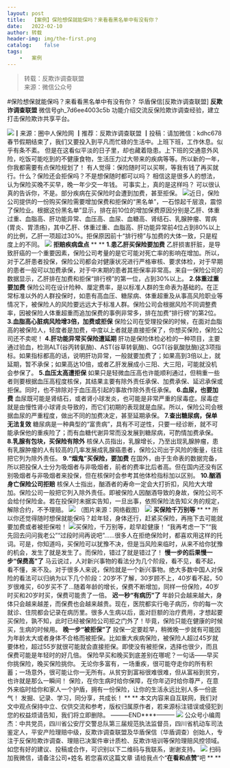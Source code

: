 ```yaml
---
layout:	post
title:	【案例】保险想保就能保吗？来看看黑名单中有没有你？
date:	2022-02-10
author:	转载
header-img:	img/the-first.png
catalog:	false
tags:
	-	案例
---
```


<blockquote><p>转载：反欺诈调查联盟<br>
来源：微信公众号</p></blockquote>

#保险想保就能保吗？来看看黑名单中有没有你？
华盾保信[反欺诈调查联盟]
**反欺诈调查联盟**
微信号gh_7d6ee4003c5b
功能介绍交流反保险欺诈调查经验，建立打击保险欺诈共享平台。

![]({{site.baseurl}}/postimg/L6usUGPiatBS345ib6fxVqqVHwYIF14JlSY529Fxbboshq7au1UOXH8lxibgg62RdYQKMQlVoHBFEH9Eh00cVUic2w.jpeg)​
┃来源：圈中人保险网
┃推荐：反欺诈调查联盟
┃投稿：请加微信：kdhc678
春节假期结束了，我们又要投入到平凡而忙碌的生活中。上班下班，工作休息。似乎有条不紊。
但是在这看似平淡的日子里，却也藏着隐患。上下班的交通意外风险，吃饭可能吃到的不健康食物，生活压力过大带来的疾病等等。所以新的一年，你我都需要有点保险规划了！
有人觉得：保险随时可以买啊，等我有钱了再买就行。什么？保险还会拒保吗？不是想保随时都可以吗？
相信这是很多人的想法，认为保险买晚不买早，晚一年少交一年钱。
可事实上，真的是这样吗？
可以很认真的告诉你，不是。部分疾病在买保险时会遭到加费，甚至拒保。
![]({{site.baseurl}}/postimg/L6usUGPiatBS345ib6fxVqqVHwYIF14JlSpX3e5jD5X8gEC2vTTXDQSZK0MJibdLs5wzP8QFS0ZOSYPvIUZLQYoug.jpeg)​
近日，保险公司提供的一份购买保险需要增加保费和拒保的“黑名单”，一石惊起千层浪，震惊了保险业。根据这份黑名单”显示，排在前10位的增加保费原因分别是乙肝、体重过重、血脂高、肝功能异常、血压高、血尿、血糖高、肾结石、乳腺肿瘤、胃病(胃炎、胃溃疡)，其中乙肝、体重过重、血脂高、肝功能异常前4位占到80%以上的比例，乙肝一项超过30%。拒保原因前十“排行榜”与加费的大体一致，只是程度上的不同。
![]({{site.baseurl}}/postimg/AElBqbaePemicKNPegibPEX1b40DrxZD34GauJtpYwdegDUia4Y6rDv004u9BACCa3YohV8Qic30760k7qHW5Yz2uw.png)
**拒赔疾病盘点**
**
**
**1.患乙肝买保险要加费**
乙肝损害肝脏，是导致肝癌的一个重要因素，保险公司考量的是它可能对死亡率的影响在增加。所以，对于乙肝患者投保，保险公司都会对健康状况进行严格审核、要求体检，对于早期的患者一般可以加费承保，对于中末期的患者其拒保率非常高。来自一保险公司的数据显示，乙肝排在加费和拒保“排行榜”的第一位，占到30%以上。
**2.体重过重要加费**
保险公司在设计险种、厘定费率，是以标准人群的生命表为基础的。在正常标准以外的人群投保时，如患有高血压、糖尿病、体重超重及从事高风险职业等情况下，被保险人的风险要远远大于标准人群。保险公司会根据风险不同调整费率，因被保险人体重超重而追加保费的事例非常多，排在加费“排行榜”的第2位。
**3.血脂高心脏病风险增3倍，加费或拒保**
保险公司在受理投保的时候，在面对血脂高的被保险人，轻度者是加费，中度以上者就是直接拒保了，你想买保险，保险公司还不卖呢！
**4.肝功能异常买保险遭延期**
肝功是保险体检必检的一种项目，主要通过验血，检测ALT(谷丙转氨酶)、AST(谷草转氨酶)、GGT(谷氨酸肽酶)这3项指标。如果指标都高的话，说明肝功异常，一般就要加费了；如果高到3倍以上，就延期，暂不承保；如果高达10倍，或者乙肝发展成小三阳、大三阳，可能就没机会参保了。
**5.血压太高遭拒保**
如果只是轻微血压高也许能顺利通过，但稍重一些者则要根据血压高程度核保，其结果主要有除外责任承保、加费承保、延迟承保或拒保。同时，也不排除对于血压高引起的事故作除外责任承保。
**6.血尿，也要加费**
血尿既可能是肾结石，或者肾小球发炎，也可能是非常严重的尿毒症。尿毒症就是由慢性肾小球肾炎导致的，而它们初期的表现就是血尿。所以，保险公司会根据血尿的严重程度，做出不同的加费决定，甚至延期承保。
**7.查出糖尿病，保单无法复效**
糖尿病是一种典型的“富贵病”，具有不可逆性，只要一经诊断，就不可能承保他的重疾险了；而有血糖代谢异常而没发展到糖尿病，可酌情加费承保。
**8.乳腺有包块，买保险有除外**
核保人员指出，乳腺增长，乃至出现乳腺肿瘤，患有乳腺肿瘤的人有较高的几率发展成乳腺癌患者，保险公司出于风险的衡量，往往把它列为除外责任。
**9.“烟鬼”买保险，要加费**
在国外，由于生命表的数据完备，所以把投保人士分为吸烟者与非吸烟者，前者的费率比后者高。但在国内还没有区别吸烟者与非吸烟者来投保，但在核保时会参考其他体检指标加以区别。
**10.酗酒身亡保险公司拒赔**
核保人士指出，酗酒者的寿命一定会大打折扣，风险大大增加。保险公司一般把它列入除外责任。即被保险人因酗酒导致的身故，保险公司不会给付保险金。若在投保时未据实告知，一旦出事，依照保险法告知义务的规定，解除合约，不予理赔。
![]({{site.baseurl}}/postimg/AElBqbaePemicKNPegibPEX1b40DrxZD3452LUgLbT6A0XcLXJziaOYGkw8odWWeJyqAH61ZBiavXqOWiaeBYItI8AQ.png)
（图片来源：网络截图）
![]({{site.baseurl}}/postimg/AElBqbaePemicKNPegibPEX1b40DrxZD34GauJtpYwdegDUia4Y6rDv004u9BACCa3YohV8Qic30760k7qHW5Yz2uw.png)
**买保险千万别等**
**
**
所以你还觉得随时想保就能保吗？趁年轻，身体还行，赶紧买保险，再拖下去可能就要加费或者被拒保啦！
![]({{site.baseurl}}/postimg/L6usUGPiatBS345ib6fxVqqVHwYIF14JlSp2trFUiaNVM6r4s4AnBucb2NpWatzbdrkINvpcrx73PFSZwQZhSFdsg.jpeg)
​
买保险，千万别等，趁早趁健康！
“我再考虑一下”“我先回去问问我老公”“过段时间再说吧”......很多人在拒绝保险时，都喜欢用这样的托词。可是，你知道吗，买保险可以犹豫不决，但是当风险来临时，从来不给你犹豫的机会，发生了就是发生了。而保险，错过了就是错过了！
**慢一步的后果慢一步“保费高”了**
马云说过，人对新兴事物的看法分为几个阶段，看不见，看不起，看不懂，来不及。对于很多人来说，保险就是一个新兴事物。绝大多数中国人对保险的看法可以归纳为以下几个阶段：20岁不了解，30岁顾不上，40岁看不起，50岁很难买，60岁买不了...随着年龄的增长，保费不断增加，同样一份保险，40岁时买和20岁时买，保费可能贵了一倍。
**迟一秒“有病历”了**
年龄只会越来越大，身体只会越来越差，而保费也会越来越贵。现在，医院都实行电子病历，你的每一次就诊、住院都会记录在病历里。很多人生病以后，面对巨额的治疗费用，才想起要买保险，孰不知，此时已经被保险公司拒之门外了！毕竟，保险只能在健康的时候买，生病的时候用。
**晚一步“被拒保”了**
投保一定要趁早，稍微晚一步就有可能因为年龄太大或者身体不合格而被拒保。比如重大疾病保险，被保险人超过45岁就要体检，超过55岁就很可能就会直接拒保。即使没有被拒保，选择也很少，而且保费可能是年轻时的好几倍。
保险早买和晚买到底差别在哪呢？一句话——早买你挑保险，晚买保险挑你。
无论你多富有，一场重疾，很可能夺走你的所有积蓄；一场意外，很可能让你一无所有。从贫穷到富裕很难很难，但从富裕到贫穷，也许就是那么一瞬间！
保险，在你生病时给你保障，在你年迈时给你尊严，在意外来临时给你和家人一个护盾，拥有一份保险，让你的生活永远比别人多一份底气！
发掘、记录、学习，同分享，共成长！
**
**
本文内容来自互联网，我们对文中观点保持中立、仅供交流和参考，版权归属原作者，若来源标注错误或侵犯到您的权益烦请告知，我们将立即删除。
———END****———
![]({{site.baseurl}}/postimg/L6usUGPiatBSs5Yxdp5NU9dpdqWanE7Mq7XpTo0mwlia1gia9NNFGTRYKdpVvrK2KgpAPictg52F8U9sicXI1jQ1dzA.jpeg)
公众号小编周杰：中共党员，四川省公安厅交警总队第三届规范执法监督员，四川省机动车司法鉴定人，平安产险理赔中级，反欺诈调查联盟及华盾保信（华盾调查）创始人，专注于反保险欺诈调查、理赔已决案件审计质检、反欺诈培训等保险理赔风控领域。如您有好的建议、投稿或合作，可识别以下二维码与我联系，谢谢支持。
![]({{site.baseurl}}/postimg/L6usUGPiatBS3wrVRuWQYeic3juNbQs2kiaCeq6U3Y7sobzUaIjwichkaPNyMQzDdM5fXhxqgA74BJYGaLDib5TIqKA.jpeg)
扫码加我微信，请备注公司+姓名
若您喜欢这篇文章
请给我点个“**在看和点赞**”吧
**
**
